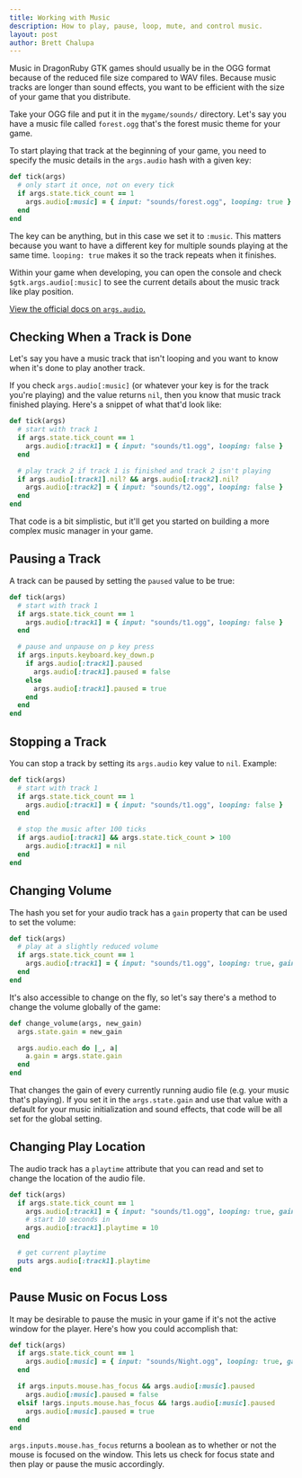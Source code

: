 ```yaml
---
title: Working with Music
description: How to play, pause, loop, mute, and control music.
layout: post
author: Brett Chalupa
---
```


Music in DragonRuby GTK games should usually be in the OGG format because of the reduced file size compared to WAV files. Because music tracks are longer than sound effects, you want to be efficient with the size of your game that you distribute.

Take your OGG file and put it in the `mygame/sounds/` directory. Let's say you have a music file called `forest.ogg` that's the forest music theme for your game.

To start playing that track at the beginning of your game, you need to specify the music details in the `args.audio` hash with a given key:

``` ruby
def tick(args)
  # only start it once, not on every tick
  if args.state.tick_count == 1
    args.audio[:music] = { input: "sounds/forest.ogg", looping: true }
  end
end
```

The key can be anything, but in this case we set it to `:music`. This matters because you want to have a different key for multiple sounds playing at the same time. `looping: true` makes it so the track repeats when it finishes.

Within your game when developing, you can open the console and check `$gtk.args.audio[:music]` to see the current details about the music track like play position.

[View the official docs on `args.audio`.](http://docs.dragonruby.org.s3-website-us-east-1.amazonaws.com/#---args-audio-)

## Checking When a Track is Done

Let's say you have a music track that isn't looping and you want to know when it's done to play another track.

If you check `args.audio[:music]` (or whatever your key is for the track you're playing) and the value returns `nil`, then you know that music track finished playing. Here's a snippet of what that'd look like:

``` ruby
def tick(args)
  # start with track 1
  if args.state.tick_count == 1
    args.audio[:track1] = { input: "sounds/t1.ogg", looping: false }
  end

  # play track 2 if track 1 is finished and track 2 isn't playing
  if args.audio[:track1].nil? && args.audio[:track2].nil?
    args.audio[:track2] = { input: "sounds/t2.ogg", looping: false }
  end
end
```

That code is a bit simplistic, but it'll get you started on building a more complex music manager in your game.

## Pausing a Track

A track can be paused by setting the `paused` value to be true:

``` ruby
def tick(args)
  # start with track 1
  if args.state.tick_count == 1
    args.audio[:track1] = { input: "sounds/t1.ogg", looping: false }
  end

  # pause and unpause on p key press
  if args.inputs.keyboard.key_down.p
    if args.audio[:track1].paused
      args.audio[:track1].paused = false
    else
      args.audio[:track1].paused = true
    end
  end
end
```

## Stopping a Track

You can stop a track by setting its `args.audio` key value to `nil`. Example:

``` ruby
def tick(args)
  # start with track 1
  if args.state.tick_count == 1
    args.audio[:track1] = { input: "sounds/t1.ogg", looping: false }
  end

  # stop the music after 100 ticks
  if args.audio[:track1] && args.state.tick_count > 100
    args.audio[:track1] = nil
  end
end
```

## Changing Volume

The hash you set for your audio track has a `gain` property that can be used to set the volume:

``` ruby
def tick(args)
  # play at a slightly reduced volume
  if args.state.tick_count == 1
    args.audio[:track1] = { input: "sounds/t1.ogg", looping: true, gain: 0.8 }
  end
end
```

It's also accessible to change on the fly, so let's say there's a method to change the volume globally of the game:

``` ruby
def change_volume(args, new_gain)
  args.state.gain = new_gain

  args.audio.each do |_, a|
    a.gain = args.state.gain
  end
end
```

That changes the gain of every currently running audio file (e.g. your music that's playing). If you set it in the `args.state.gain` and use that value with a default for your music initialization and sound effects, that code will be all set for the global setting.

## Changing Play Location

The audio track has a `playtime` attribute that you can read and set to change the location of the audio file.

``` ruby
def tick(args)
  if args.state.tick_count == 1
    args.audio[:track1] = { input: "sounds/t1.ogg", looping: true, gain: 0.8 }
    # start 10 seconds in
    args.audio[:track1].playtime = 10
  end

  # get current playtime
  puts args.audio[:track1].playtime
end
```

## Pause Music on Focus Loss

It may be desirable to pause the music in your game if it's not the active window for the player. Here's how you could accomplish that:

``` ruby
def tick(args)
  if args.state.tick_count == 1
    args.audio[:music] = { input: "sounds/Night.ogg", looping: true, gain: 0.8, pitch: 1.0 }
  end

  if args.inputs.mouse.has_focus && args.audio[:music].paused
    args.audio[:music].paused = false
  elsif !args.inputs.mouse.has_focus && !args.audio[:music].paused
    args.audio[:music].paused = true
  end
end
```

`args.inputs.mouse.has_focus` returns a boolean as to whether or not the mouse is focused on the window. This lets us check for focus state and then play or pause the music accordingly.
